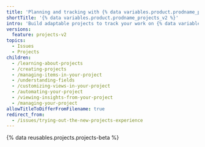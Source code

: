 ```yaml
---
title: 'Planning and tracking with {% data variables.product.prodname_projects_v2 %}'
shortTitle: '{% data variables.product.prodname_projects_v2 %}'
intro: 'Build adaptable projects to track your work on {% data variables.product.company_short %}.'
versions:
  feature: projects-v2
topics:
  - Issues
  - Projects
children:
  - /learning-about-projects
  - /creating-projects
  - /managing-items-in-your-project
  - /understanding-fields
  - /customizing-views-in-your-project
  - /automating-your-project
  - /viewing-insights-from-your-project
  - /managing-your-project
allowTitleToDifferFromFilename: true
redirect_from:
  - /issues/trying-out-the-new-projects-experience
---
```


{% data reusables.projects.projects-beta %}
